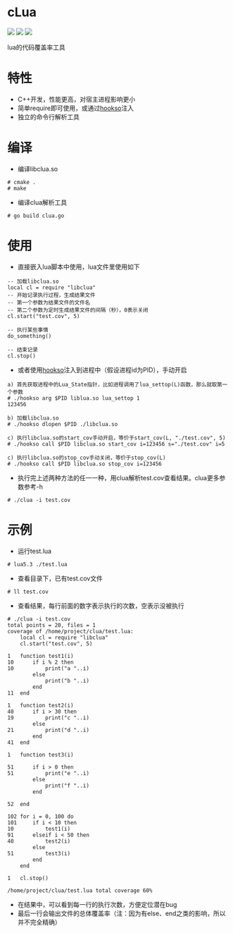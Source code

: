 # cLua
[<img src="https://img.shields.io/github/license/esrrhs/cLua">](https://github.com/esrrhs/cLua)
[<img src="https://img.shields.io/github/languages/top/esrrhs/cLua">](https://github.com/esrrhs/cLua)
[<img src="https://img.shields.io/github/workflow/status/esrrhs/cLua/Go">](https://github.com/esrrhs/cLua/actions)

lua的代码覆盖率工具

# 特性
* C++开发，性能更高，对宿主进程影响更小
* 简单require即可使用，或通过[hookso](https://github.com/esrrhs/hookso)注入
* 独立的命令行解析工具

# 编译
* 编译libclua.so
```
# cmake .
# make
```
* 编译clua解析工具
```
# go build clua.go
```

# 使用
* 直接嵌入lua脚本中使用，lua文件里使用如下
```
-- 加载libclua.so
local cl = require "libclua"
-- 开始记录执行过程，生成结果文件
-- 第一个参数为结果文件的文件名
-- 第二个参数为定时生成结果文件的间隔（秒），0表示关闭
cl.start("test.cov", 5)

-- 执行某些事情
do_something()

-- 结束记录
cl.stop()
```
* 或者使用[hookso](https://github.com/esrrhs/hookso)注入到进程中（假设进程id为PID），手动开启
```
a) 首先获取进程中的Lua_State指针，比如进程调用了lua_settop(L)函数，那么就取第一个参数
# ./hookso arg $PID liblua.so lua_settop 1 
123456

b) 加载libclua.so
# ./hookso dlopen $PID ./libclua.so

c) 执行libclua.so的start_cov手动开启，等价于start_cov(L, "./test.cov", 5)
# ./hookso call $PID libclua.so start_cov i=123456 s="./test.cov" i=5

c) 执行libclua.so的stop_cov手动关闭，等价于stop_cov(L)
# ./hookso call $PID libclua.so stop_cov i=123456
```
* 执行完上述两种方法的任一一种，用clua解析test.cov查看结果。clua更多参数参考-h
```
# ./clua -i test.cov
```

# 示例
* 运行test.lua
```
# lua5.3 ./test.lua
```
* 查看目录下，已有test.cov文件
```
# ll test.cov
```
* 查看结果，每行前面的数字表示执行的次数，空表示没被执行
```
# ./clua -i test.cov     
total points = 20, files = 1
coverage of /home/project/clua/test.lua:
    local cl = require "libclua"
    cl.start("test.cov", 5)
    
1   function test1(i)
10      if i % 2 then
10          print("a "..i)
        else
            print("b "..i)
        end
11  end
    
1   function test2(i)
40      if i > 30 then
19          print("c "..i)
        else
21          print("d "..i)
        end
41  end
    
1   function test3(i)
    
51      if i > 0 then
51          print("e "..i)
        else
            print("f "..i)
        end
    
52  end
    
102 for i = 0, 100 do
101     if i < 10 then
10          test1(i)
91      elseif i < 50 then
40          test2(i)
        else
51          test3(i)
        end
    end
    
1   cl.stop()

/home/project/clua/test.lua total coverage 60%
```
* 在结果中，可以看到每一行的执行次数，方便定位潜在bug
* 最后一行会输出文件的总体覆盖率（注：因为有else、end之类的影响，所以并不完全精确）
